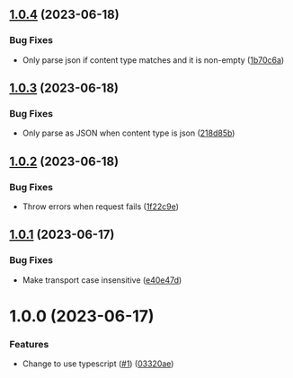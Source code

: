 ## [1.0.4](https://github.com/kapetacom/sdk-web-rest-client/compare/v1.0.3...v1.0.4) (2023-06-18)


### Bug Fixes

* Only parse json if content type matches and it is non-empty ([1b70c6a](https://github.com/kapetacom/sdk-web-rest-client/commit/1b70c6a6bf075ab64bcba18f62365d8733b4af90))

## [1.0.3](https://github.com/kapetacom/sdk-web-rest-client/compare/v1.0.2...v1.0.3) (2023-06-18)


### Bug Fixes

* Only parse as JSON when content type is json ([218d85b](https://github.com/kapetacom/sdk-web-rest-client/commit/218d85bec18462809c3792756dc03dcbbe3d600d))

## [1.0.2](https://github.com/kapetacom/sdk-web-rest-client/compare/v1.0.1...v1.0.2) (2023-06-18)


### Bug Fixes

* Throw errors when request fails ([1f22c9e](https://github.com/kapetacom/sdk-web-rest-client/commit/1f22c9e2096ef9a7f87a06a837509e51e56f8874))

## [1.0.1](https://github.com/kapetacom/sdk-web-rest-client/compare/v1.0.0...v1.0.1) (2023-06-17)

### Bug Fixes

-   Make transport case insensitive ([e40e47d](https://github.com/kapetacom/sdk-web-rest-client/commit/e40e47d1af8aadec8235990da7a5ba6a60730bd9))

# 1.0.0 (2023-06-17)

### Features

-   Change to use typescript ([#1](https://github.com/kapetacom/sdk-web-rest-client/issues/1)) ([03320ae](https://github.com/kapetacom/sdk-web-rest-client/commit/03320ae86d0cc9ad32c8497bb2417a6f1b8b590c))
